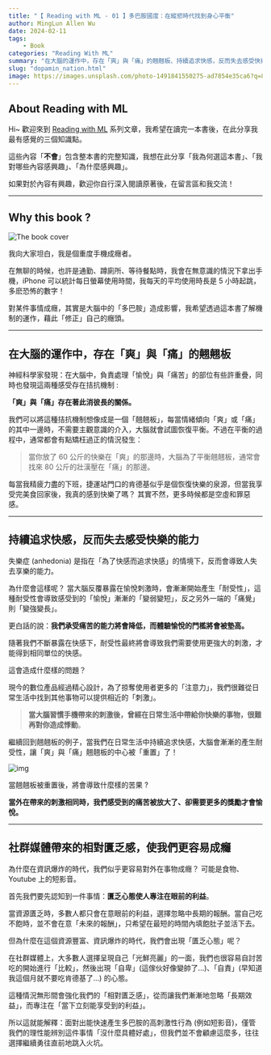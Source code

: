 ```yaml
---
title: "【 Reading with ML - 01 】多巴胺國度：在縱慾時代找到身心平衡"
author: MingLun Allen Wu
date: 2024-02-11
tags: 
    - Book
categories: "Reading With ML"
summary: "在大腦的運作中，存在「爽」與「痛」的翹翹板、持續追求快感，反而失去感受快樂的能力、社群媒體帶來的相對匱乏感，使我們更容易成癮" 
slug: "dopamin_nation.html"
image: https://images.unsplash.com/photo-1491841550275-ad7854e35ca6?q=80&w=3174&auto=format&fit=crop&ixlib=rb-4.0.3&ixid=M3wxMjA3fDB8MHxwaG90by1wYWdlfHx8fGVufDB8fHx8fA%3D%3D
---
```


## About Reading with ML

Hi~ 歡迎來到 [Reading with ML](https://minglunwu.com/categories/reading-with-ml/) 系列文章，我希望在讀完一本書後，在此分享我最有感覺的三個知識點。

這些內容「**不會**」包含整本書的完整知識，我想在此分享「我為何選這本書」、「我對哪些內容感興趣」、「為什麼感興趣」。

如果對於內容有興趣，歡迎你自行深入閱讀原著後，在留言區和我交流！

---

## Why this book ?

![The book cover](https://minglunwu.com/notes/2024/images/20240212/book_cover.jpg)

我向大家坦白，我是個重度手機成癮者。

在無聊的時候，也許是通勤、蹲廁所、等待餐點時，我會在無意識的情況下拿出手機，iPhone 可以統計每日螢幕使用時間，我每天的平均使用時長是 5 小時起跳，多麽恐怖的數字！

對某件事情成癮，其實是大腦中的「多巴胺」造成影響，我希望透過這本書了解機制的運作，藉此「修正」自己的癮頭。

---

## 在大腦的運作中，存在「爽」與「痛」的翹翹板

神經科學家發現：在大腦中，負責處理「愉悅」與「痛苦」的部位有些許重疊，同時也發現這兩種感受存在拮抗機制 :

**「爽」與「痛」存在著此消彼長的關係。**

我們可以將這種拮抗機制想像成是一個「翹翹板」，每當情緒傾向「爽」或「痛」的其中一邊時，不需要主觀意識的介入，大腦就會試圖恢復平衡。不過在平衡的過程中，通常都會有點矯枉過正的情況發生：

> 當你放了 60 公斤的快樂在「爽」的那邊時，大腦為了平衡翹翹板，通常會找來 80 公斤的壯漢壓在「痛」的那邊。

每當我精疲力盡的下班，捷運站門口的肯德基似乎是個恢復快樂的泉源，但當我享受完美食回家後，我真的感到快樂了嗎？ 其實不然，更多時候都是空虛和罪惡感。

---

## 持續追求快感，反而失去感受快樂的能力

失樂症 (anhedonia) 是指在「為了快感而追求快感」的情境下，反而會導致人失去享樂的能力。

為什麼會這樣呢？ 當大腦反覆暴露在愉悅刺激時，會漸漸開始產生「耐受性」，這種耐受性會導致感受到的「愉悅」漸漸的「變弱變短」，反之另外一端的「痛覺」則「變強變長」。

更白話的說：**我們承受痛苦的能力將會降低，而體驗愉悅的門檻將會被墊高。**

隨著我們不斷暴露在快感下，耐受性最終將會導致我們需要使用更強大的刺激，才能得到相同單位的快感。

這會造成什麼樣的問題？

現今的數位產品經過精心設計，為了掠奪使用者更多的「注意力」，我們很難從日常生活中找到其他事物可以提供相近的「刺激」。

> **當大腦習慣手機帶來的刺激後，曾經在日常生活中帶給你快樂的事物，很難再對你造成悸動**。

繼續回到翹翹板的例子，當我們在日常生活中持續追求快感，大腦會漸漸的產生耐受性，讓「爽」與「痛」翹翹板的中心被「重置」了！

![img](https://minglunwu.com/notes/2024/images/20240212/balance.png)

當翹翹板被重置後，將會導致什麼樣的苦果 ?

**當外在帶來的刺激相同時，我們感受到的痛苦被放大了、卻需要更多的獎勵才會愉悅。**

---

## 社群媒體帶來的相對匱乏感，使我們更容易成癮

為什麼在資訊爆炸的時代，我們似乎更容易對外在事物成癮？ 可能是食物、Youtube 上的短影音。

首先我們要先認知到一件事情：**匱乏心態使人專注在眼前的利益**。

當資源匱乏時，多數人都只會在意眼前的利益，選擇忽略中長期的報酬。當自己吃不飽時，並不會在意「未來的報酬」，只希望在最短的時間內填飽肚子並活下去。

但為什麼在這個資源豐富、資訊爆炸的時代，我們會出現「匱乏心態」呢？

在社群媒體上，大多數人選擇呈現自己「光鮮亮麗」的一面，我們也很容易自討苦吃的開始進行「比較」，然後出現「自卑」(這傢伙好像變帥了...)、「自責」(早知道我這個月就不要吃肯德基了...) 的心態。

這種情況無形間會強化我們的「相對匱乏感」，從而讓我們漸漸地忽略「長期效益」，而專注在「當下立刻能享受到的利益」。

所以這就能解釋：面對出能快速產生多巴胺的高刺激性行為 (例如短影音)，僅管我們的理性能辨別這件事情「沒什麼具體好處」，但我們並不會顧慮這麼多，往往選擇繼續勇往直前地跳入火坑。
